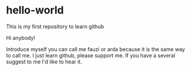 # hello-world
This is my first repository to learn github

Hi anybody!

Introduce myself you can call me fauzi or arda because it is the same way to call me.
I just learn github, please support me. If you have a several suggest to me I'd like to hear it.
